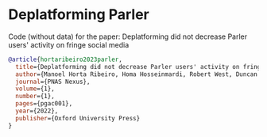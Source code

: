 # Deplatforming Parler
Code (without data) for the paper: Deplatforming did not decrease Parler users' activity on fringe social media

~~~bibtex
@article{hortaribeiro2023parler,
  title={Deplatforming did not decrease Parler users' activity on fringe social media},
  author={Manoel Horta Ribeiro, Homa Hosseinmardi, Robert West, Duncan J. Watts},
  journal={PNAS Nexus},
  volume={1},
  number={1},
  pages={pgac001},
  year={2022},
  publisher={Oxford University Press}
}
~~~
